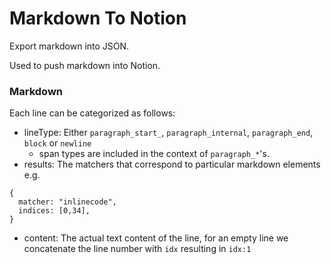 # Markdown To Notion
Export markdown into JSON.

Used to push markdown into Notion.

### Markdown

Each line can be categorized as follows:

- lineType: Either `paragraph_start_`, `paragraph_internal`, `paragraph_end`, `block` or `newline`
  - span types are included in the context of `paragraph_*`'s.
- results: The matchers that correspond to particular markdown elements e.g. 
```
{
  matcher: "inlinecode",
  indices: [0,34],
}
```
- content: The actual text content of the line, for an empty line we concatenate the line number with `idx` resulting in `idx:1`
